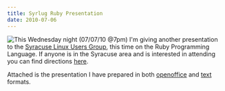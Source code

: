 ```yaml
---
title: Syrlug Ruby Presentation
date: 2010-07-06
---
```


<div style="float:left;"><img src="http://www.syrlug.org/images/syrlug-logo.png" /></div><div style="">This Wednesday night (07/07/10 @7pm) I'm giving another presentation to the <a href="http://syrlug.org/">Syracuse Linux Users Group</a>, this time on the Ruby Programming Language. If anyone is in the Syracuse area and is interested in attending you can find directions <a href="http://www.syrlug.org/meetings/lemoyne.html">here</a>.</div>

Attached is the presentation I have prepared in both <a href="http://mo.morsi.org/blog/files/syrlug-ruby.odp">openoffice</a> and <a href="http://mo.morsi.org/blog/files/syrlug-ruby.txt">text</a> formats.
